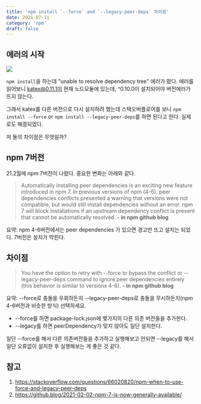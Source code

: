 ```yaml
---
title: 'npm install `--force` and `--legacy-peer-deps` 차이점'
date: 2021-07-11
category: 'npm'
draft: false
---
```


## 에러의 시작

![](https://images.velog.io/images/yonyas/post/3622df09-d3b9-4ca8-a42f-4a0ff4b4123c/first_error.png)

`npm install`을 하는데 "unable to resolve dependency tree" 에러가 떴다.
에러를 읽어보니
katex@0.11.1이 현재 노드모듈에 있는데,
^0.10.0이 설치되어야 버전에러가 뜨지 않는다.

그래서 katex를 다른 버전으로 다시 설치하려 했는데
스택오버플로어를 보니 `npm install --force` or `npm install --legacy-peer-deps`를 하면 된다고 한다.
실제로도 해결되었다.

저 둘의 차이점은 무엇일까?

## npm 7버전

21.2월에 npm 7버전이 나왔다.
중요한 변화는 아래와 같다.

> Automatically installing peer dependencies is an exciting new feature introduced in npm 7. In previous versions of npm (4-6), peer dependencies conflicts presented a warning that versions were not compatible, but would still install dependencies without an error. npm 7 will block installations if an upstream dependency conflict is present that cannot be automatically resolved. **- in npm github blog**

요약: npm 4-6버전에서는 peer dependencies 가 있으면 경고만 뜨고 설치는 되었다. 7버전은 설치가 막힌다.

## 차이점

> You have the option to retry with --force to bypass the conflict or --legacy-peer-deps command to ignore peer dependencies entirely (this behavior is similar to versions 4-6). **- in npm github blog**

요약: --force로 충돌을 우회하든지 --legacy-peer-deps로 충돌을 무시하든지(npm 4-6버전과 비슷한 방식) 선택하세요.

- --force를 하면 package-lock.json에 몇가지의 다른 의존 버전들을 추가한다.
- --legacy를 하면 peerDependency가 맞지 않아도 일단 설치한다.

일단 --force를 해서 다른 의존버전들을 추가하고 실행해보고 안되면
--legacy를 해서 일단 오류없이 설치한 후 실행해보는 게 좋은 것 같다.

## 참고

1. https://stackoverflow.com/questions/66020820/npm-when-to-use-force-and-legacy-peer-deps
2. https://github.blog/2021-02-02-npm-7-is-now-generally-available/
